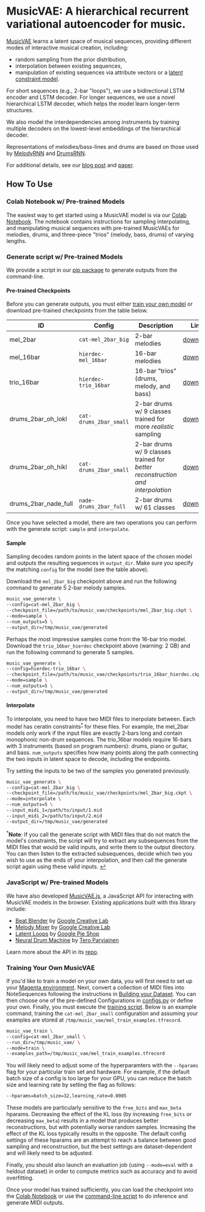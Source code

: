 # MusicVAE: A hierarchical recurrent variational autoencoder for music.

[MusicVAE](https://g.co/magenta/music-vae) learns a latent space of musical sequences, providing different modes
of interactive musical creation, including:

* random sampling from the prior distribution,
* interpolation between existing sequences,
* manipulation of existing sequences via attribute vectors or a [latent constraint model](https://goo.gl/STGMGx).

For short sequences (e.g., 2-bar "loops"), we use a bidirectional LSTM encoder
and LSTM decoder. For longer sequences, we use a novel hierarchical LSTM
decoder, which helps the model learn longer-term structures.

We also model the interdependencies among instruments by training multiple
decoders on the lowest-level embeddings of the hierarchical decoder.

Representations of melodies/bass-lines and drums are based on those used
by [MelodyRNN](/magenta/models/melody_rnn) and
[DrumsRNN](/magenta/models/drums_rnn).

For additional details, see our [blog post](https://g.co/magenta/music-vae) and [paper](https://goo.gl/magenta/musicvae-paper).

## How To Use

### Colab Notebook w/ Pre-trained Models

The easiest way to get started using a MusicVAE model is via our
[Colab Notebook](https://g.co/magenta/musicvae-colab).
The notebook contains instructions for sampling interpolating, and manipulating
musical sequences with pre-trained MusicVAEs for melodies, drums, and
three-piece "trios" (melody, bass, drums) of varying lengths.

### Generate script w/ Pre-trained Models

We provide a script in our [pip package](/README.md#installation) to generate
outputs from the command-line.

#### Pre-trained Checkpoints
Before you can generate outputs, you must either
[train your own model](#training-your-own-musicvae) or download pre-trained
checkpoints from the table below.

| ID | Config | Description | Link |
| -- | ------ | ----------- | ---- |
| mel_2bar | `cat-mel_2bar_big` | 2-bar melodies | [download](http://download.magenta.tensorflow.org/models/music_vae/checkpoints_bundled/mel_2bar_big.ckpt.tar)|
| mel_16bar | `hierdec-mel_16bar` | 16-bar melodies | [download](http://download.magenta.tensorflow.org/models/music_vae/checkpoints_bundled/mel_16bar_hierdec.ckpt.tar)|
| trio_16bar | `hierdec-trio_16bar` | 16-bar "trios" (drums, melody, and bass) | [download](http://download.magenta.tensorflow.org/models/music_vae/checkpoints_bundled/trio_16bar_hierdec.ckpt.tar)|
| drums_2bar_oh_lokl |`cat-drums_2bar_small` | 2-bar drums w/ 9 classes trained for more *realistic* sampling| [download](http://download.magenta.tensorflow.org/models/music_vae/checkpoints_bundled/drums_2bar_small.lokl.ckpt.tar)|
| drums_2bar_oh_hikl | `cat-drums_2bar_small` | 2-bar drums w/ 9 classes trained for *better reconstruction and interpolation* | [download](http://download.magenta.tensorflow.org/models/music_vae/checkpoints_bundled/drums_2bar_small.hikl.ckpt.tar)|
| drums_2bar_nade_full | `nade-drums_2bar_full` | 2-bar drums w/ 61 classes | [download](http://download.magenta.tensorflow.org/models/music_vae/checkpoints_bundled/drums_2bar_nade.full.ckpt.tar)|

Once you have selected a model, there are two operations you can perform with
the generate script: `sample` and `interpolate`.

#### Sample

Sampling decodes random points in the latent space of the chosen model and
outputs the resulting sequences in `output_dir`. Make sure you specify the
matching `config` for the model (see the table above).

Download the `mel_2bar_big` checkpoint above and run the following command to
generate 5 2-bar melody samples.

```sh
music_vae_generate \
--config=cat-mel_2bar_big \
--checkpoint_file=/path/to/music_vae/checkpoints/mel_2bar_big.ckpt \
--mode=sample \
--num_outputs=5 \
--output_dir=/tmp/music_vae/generated
```

Perhaps the most impressive samples come from the 16-bar trio model. Download
the `trio_16bar_hierdec` checkpoint above (warning: 2 GB) and run the following
command to generate 5 samples.

```sh
music_vae_generate \
--config=hierdec-trio_16bar \
--checkpoint_file=/path/to/music_vae/checkpoints/trio_16bar_hierdec.ckpt \
--mode=sample \
--num_outputs=5 \
--output_dir=/tmp/music_vae/generated
```

#### Interpolate

To interpolate, you need to have two MIDI files to inerpolate between. Each
model has ceratin constraints<sup id="a1">[*](#f1)</sup> for these files. For
example, the mel_2bar models only work if the input files are exactly 2-bars
long and contain monophonic non-drum sequences. The trio_16bar models require
16-bars with 3 instruments (based on program numbers): drums, piano or guitar,
and bass. `num_outputs` specifies how many points along the path connecting the
two inputs in latent space to decode, including the endpoints.

Try setting the inputs to be two of the samples you generated previously.

```sh
music_vae_generate \
--config=cat-mel_2bar_big \
--checkpoint_file=/path/to/music_vae/checkpoints/mel_2bar_big.ckpt \
--mode=interpolate \
--num_outputs=5 \
--input_midi_1=/path/to/input/1.mid
--input_midi_2=/path/to/input/2.mid
--output_dir=/tmp/music_vae/generated
```

<sup id="f1">*</sup>**Note**: If you call the generate script with MIDI files
that do not match the model's constraints, the script will try to extract any
subsequences from the MIDI files that would be valid inputs, and write them to
the output directory. You can then listen to the extracted subsequences, decide
which two you wish to use as the ends of your interpolation, and then call the
generate script again using these valid inputs. [↩](#a1)

### JavaScript w/ Pre-trained Models

We have also developed [MusicVAE.js](https://goo.gl/magenta/musicvae-js), a JavaScript API for interacting with
MusicVAE models in the browser. Existing applications built with this library include:

* [Beat Blender](https://g.co/beatblender) by [Google Creative Lab](https://github.com/googlecreativelab)
* [Melody Mixer](https://g.co/melodymixer) by [Google Creative Lab](https://github.com/googlecreativelab)
* [Latent Loops](https://goo.gl/magenta/latent-loops) by [Google Pie Shop](https://github.com/teampieshop)
* [Neural Drum Machine](https://codepen.io/teropa/pen/RMGxOQ) by [Tero Parviainen](https://github.com/teropa)

Learn more about the API in its [repo](https://goo.gl/magenta/musicvae-js).

### Training Your Own MusicVAE

If you'd like to train a model on your own data, you will first need to set up
your [Magenta environment](/README.md). Next, convert a collection of MIDI files
into NoteSequences following the instructions in
[Building your Dataset](/magenta/scripts/README.md). You can then choose one of
the pre-defined Configurations in [configs.py](configs.py) or define your own.
Finally, you must execute the [training script](train.py). Below is an example
command, training the `cat-mel_2bar_small` configuration and assuming your
examples are stored at `/tmp/music_vae/mel_train_examples.tfrecord`.

```sh
music_vae_train \
--config=cat-mel_2bar_small \
--run_dir=/tmp/music_vae/ \
--mode=train \
--examples_path=/tmp/music_vae/mel_train_examples.tfrecord
```

You will likely need to adjust some of the hyperparamters with the `--hparams`
flag for your particular train set and hardware. For example, if the default
batch size of a config is too large for your GPU, you can reduce the batch size
and learning rate by setting the flag as follows:

```sh
--hparams=batch_size=32,learning_rate=0.0005
```

These models are particularly sensitive to the `free_bits` and `max_beta`
hparams. Decreasing the effect of the KL loss (by increasing `free_bits` or
decreasing `max_beta`) results in a model that produces better reconstructions,
but with potentially worse random samples. Increasing the effect of the KL loss
typically results in the opposite. The default config settings of these hparams
are an attempt to reach a balance between good sampling and reconstruction,
but the best settings are dataset-dependent and will likely need to be adjusted.

Finally, you should also launch an evaluation job (using `--mode=eval` with a
heldout dataset) in order to compute metrics such as accuracy and to avoid
overfitting.

Once your model has trained sufficiently, you can load the checkpoint into the
[Colab Notebook](https://g.col/magenta/musicvae-colab) or use the
[command-line script](#pre-trained-checkpoints) to do inference and generate
MIDI outputs.
